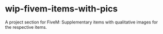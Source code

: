 # wip-fivem-items-with-pics
A project section for FiveM: Supplementary items with qualitative images for the respective items.
